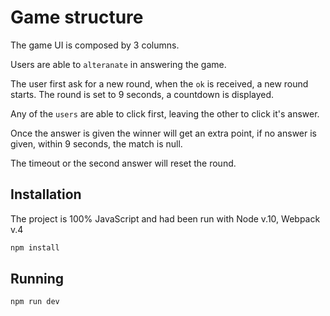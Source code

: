 # Game structure

The game UI is composed by 3 columns.

Users are able to `alteranate` in answering the game.

The user first ask for a new round, when the `ok` is received, a new round starts. The round is set to 9 seconds, a countdown is displayed.

Any of the `users` are able to click first, leaving the other to click it's answer.

Once the answer is given the winner will get an extra point, if no answer is given, within 9 seconds, the match is null.

The timeout or the second answer will reset the round.



## Installation

The project is 100% JavaScript and had been run with Node v.10, Webpack v.4

```bash
npm install
```

## Running 

```bash
npm run dev
